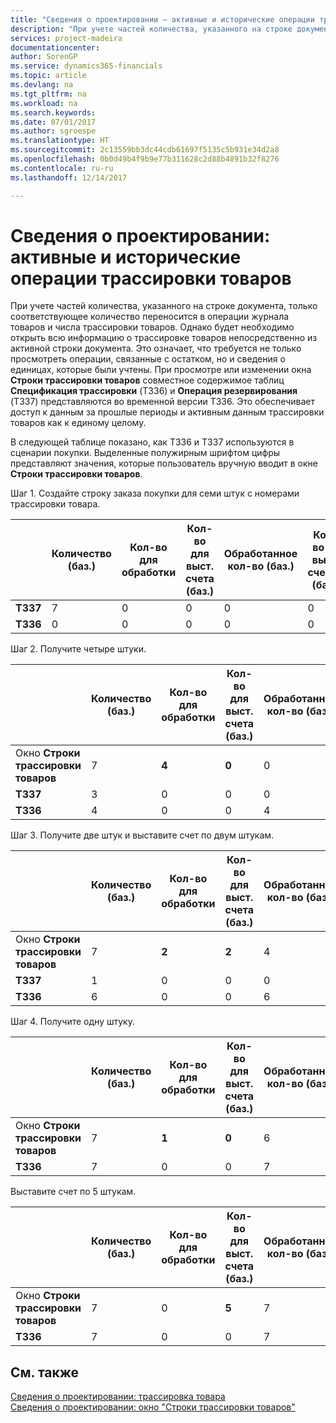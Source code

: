 ```yaml
---
title: "Сведения о проектировании — активные и исторические операции трассировки товаров | Документы Майкрософт"
description: "При учете частей количества, указанного на строке документа, только соответствующее количество переносится в операции журнала товаров и числа трассировки товаров. Однако будет необходимо открыть всю информацию о трассировке товаров непосредственно из активной строки документа. Это означает, что требуется не только просмотреть операции, связанные с остатком, но и сведения о единицах, которые были учтены. При просмотре или изменении окна **Строки трассировки товаров** совместное содержимое таблиц **Спецификация трассировки** (T336) и **Операция резервирования** (T337) представляются во временной версии T336. Это обеспечивает доступ к данным за прошлые периоды и активным данным трассировки товаров как к единому целому."
services: project-madeira
documentationcenter: 
author: SorenGP
ms.service: dynamics365-financials
ms.topic: article
ms.devlang: na
ms.tgt_pltfrm: na
ms.workload: na
ms.search.keywords: 
ms.date: 07/01/2017
ms.author: sgroespe
ms.translationtype: HT
ms.sourcegitcommit: 2c13559bb3dc44cdb61697f5135c5b931e34d2a8
ms.openlocfilehash: 0b0d49b4f9b9e77b311628c2d88b4891b32f8276
ms.contentlocale: ru-ru
ms.lasthandoff: 12/14/2017

---
```

# <a name="design-details-active-versus-historic-item-tracking-entries"></a>Сведения о проектировании: активные и исторические операции трассировки товаров
При учете частей количества, указанного на строке документа, только соответствующее количество переносится в операции журнала товаров и числа трассировки товаров. Однако будет необходимо открыть всю информацию о трассировке товаров непосредственно из активной строки документа. Это означает, что требуется не только просмотреть операции, связанные с остатком, но и сведения о единицах, которые были учтены. При просмотре или изменении окна **Строки трассировки товаров** совместное содержимое таблиц **Спецификация трассировки** (T336) и **Операция резервирования** (T337) представляются во временной версии T336. Это обеспечивает доступ к данным за прошлые периоды и активным данным трассировки товаров как к единому целому.  

 В следующей таблице показано, как T336 и T337 используются в сценарии покупки. Выделенные полужирным шрифтом цифры представляют значения, которые пользователь вручную вводит в окне **Строки трассировки товаров**.  

 Шаг 1. Создайте строку заказа покупки для семи штук с номерами трассировки товара.  

||**Количество (баз.)**|**Кол-во для обработки**|**Кол-во для выст. счета (баз.)**|**Обработанное кол-во (баз.)**|**Кол-во по выст. счетам (баз.)**|  
|-|----------------------------------------------|--------------------------------------------|------------------------------------------------------|-------------------------------------------------------|--------------------------------------------------------|  
|**T337**|7|0|0|0|0|  
|**T336**|0|0|0|0|0|  

 Шаг 2. Получите четыре штуки.  

||**Количество (баз.)**|**Кол-во для обработки**|**Кол-во для выст. счета (баз.)**|**Обработанное кол-во (баз.)**|**Кол-во по выст. счетам (баз.)**|  
|-|----------------------------------------------|--------------------------------------------|------------------------------------------------------|-------------------------------------------------------|--------------------------------------------------------|  
|Окно **Строки трассировки товаров**|7|**4**|**0**|0|0|  
|**T337**|3|0|0|0|0|  
|**T336**|4|0|0|4|0|  

 Шаг 3. Получите две штук и выставите счет по двум штукам.  

||**Количество (баз.)**|**Кол-во для обработки**|**Кол-во для выст. счета (баз.)**|**Обработанное кол-во (баз.)**|**Кол-во по выст. счетам (баз.)**|  
|-|----------------------------------------------|--------------------------------------------|------------------------------------------------------|-------------------------------------------------------|--------------------------------------------------------|  
|Окно **Строки трассировки товаров**|7|**2**|**2**|4|0|  
|**T337**|1|0|0|0|0|  
|**T336**|6|0|0|6|2|  

 Шаг 4. Получите одну штуку.  

||**Количество (баз.)**|**Кол-во для обработки**|**Кол-во для выст. счета (баз.)**|**Обработанное кол-во (баз.)**|**Кол-во по выст. счетам (баз.)**|  
|-|----------------------------------------------|--------------------------------------------|------------------------------------------------------|-------------------------------------------------------|--------------------------------------------------------|  
|Окно **Строки трассировки товаров**|7|**1**|**0**|6|2|  
|**T336**|7|0|0|7|2|  

 Выставите счет по 5 штукам.  

||**Количество (баз.)**|**Кол-во для обработки**|**Кол-во для выст. счета (баз.)**|**Обработанное кол-во (баз.)**|**Кол-во по выст. счетам (баз.)**|  
|-|----------------------------------------------|--------------------------------------------|------------------------------------------------------|-------------------------------------------------------|--------------------------------------------------------|  
|Окно **Строки трассировки товаров**|7|0|**5**|7|2|  
|**T336**|7|0|0|7|7|  

## <a name="see-also"></a>См. также  
 [Сведения о проектировании: трассировка товара](design-details-item-tracking.md)   
 [Сведения о проектировании: окно "Строки трассировки товаров"](design-details-item-tracking-lines-window.md)

